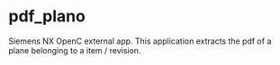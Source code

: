 # pdf_plano
Siemens NX OpenC external app. This application extracts the pdf of a plane belonging to a item / revision.
